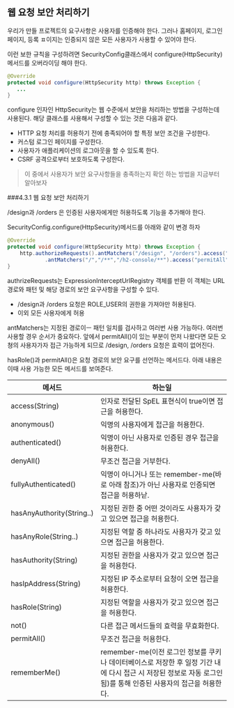 ## 웹 요청 보안 처리하기

우리가 만들 프로젝트의 요구사항은 사용자를 인증해야 한다.
그러나 홈페이지, 로그인 페이지, 등록 ㅍ이지는 인증되지 않은 모든 사용자가 사용할 수 있어야 한다.

이런 보한 규칙을 구성하려면 SecurityConfig클래스에서 configure(HttpSecurity) 메서드를 오버라이딩 해야 한다.
```java
@Override
protected void configure(HttpSecurity http) throws Exception {
   ...
}
```

configure 인자인 HttpSecurity는 웹 수준에서 보안을 처리하는 방법을 구성하는데 사용된다.
해당 클래스를 사용해서 구성할 수 있는 것은 다음과 같다.

- HTTP 요청 처리를 허용하기 전에 충족되어야 할 특정 보안 조건을 구성한다.
- 커스텀 로그인 페이지를 구성한다.
- 사용자가 애플리케이션의 로그아웃을 할 수 있도록 한다.
- CSRF 공격으로부터 보호하도록 구성한다.

> 이 중에서 사용자가 보안 요구사항들을 충족하는지 확인 하는 방법을 지금부터 알아보자

###4.3.1 웹 요청 보안 처리하기

/design과 /orders 은 인증된 사용자에게만 허용하도록 기능을 추가해야 한다.

SecurityConfig.configure(HttpSecurity)메서드를 아래와 같이 변경 하자
```java
@Override
protected void configure(HttpSecurity http) throws Exception {
	http.authorizeRequests().antMatchers("/design", "/orders").access("hasRole('ROLE_USER')")
			.antMatchers("/","/**","/h2-console/**").access("permitAll").and().httpBasic();
}
```

authrizeRequests는 ExpressionInterceptUrlRegistry 객체를 반환
이 객체는 URL 경로와 패턴 및 해당 경로의 보안 요구사항을 구성할 수 있다.
- /design과 /orders 요청은 ROLE_USER의 권한을 가져야만 허용된다.
- 이외 모든 사용자에게 허용

antMatchers는 지정된 경로이ㅡ 패턴 일치를 검사하고 여러번 사용 가능하다.
여러번 사용할 경우 순서가 중요하다. 앞에서 permitAll()이 있는 부분이 먼저 나왔다면
모든 오쳥의 사용자가자 접근 가능하게 되므로 /design, /orders 요청은 효력이 없어진다.

hasRole()과 permitAll()은 요청 경로의 보안 요구를 선언하는 메서드다.
아래 내용은 이때 사용 가능한 모든 메서드를 보여준다. 

| 메서드                       | 하는일                                                                                                |
|---------------------------|----------------------------------------------------------------------------------------------------|
| access(String)            | 인자로 전달된 SpEL 표현식이 true이면 접근을 허용한다.                                                                 |
| anonymous()               | 익명의 사용자에게 접근을 허용한다.                                                                                |
| authenticated()           | 익명이 아닌 사용자로 인증된 경우 접근을 허용한다.                                                                       |
| denyAll()                 | 무조건 접근을 거부한다.                                                                                      |
| fullyAuthenticated()      | 익명이 아니거나 또는 remember-me(바로 아래 참조)가 아닌 사용자로 인증되면 접근을 허용하낟.                                          |
| hasAnyAuthority(String..) | 지정된 권한 중 어떤 것이라도 사용자가 갖고 있으면 접근을 허용한다.                                                             |
| hasAnyRole(String..)      | 지정된 역할 중 하나라도 사용자가 갖고 있으면 접근을 허용한다.                                                                |
| hasAuthority(String)      | 지정된 권한을 사용자가 갖고 있으면 접근을 허용한다.                                                                      |
| hasIpAddress(String)      | 지정된 IP 주소로부터 요청이 오면 접근을 허용한다.                                                                      |
| hasRole(String)           | 지정된 역할을 사용자가 갖고 있으면 접근을 허용한다.                                                                      |
| not()                     | 다른 접근 메서드들의 효력을 무효화한다.                                                                             |
| permitAll()               | 무조건 접근을 허용한다.                                                                                      |
| rememberMe()              | remember-me(이전 로그인 정보를 쿠키나 데이터베이스로 저장한 후 일정 기간 내에 다시 접근 시 저장된 정보로 자동 로그인 됨)를 통해 인증된 사용자의 접근을 허용한다. |


